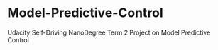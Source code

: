 # Model-Predictive-Control
Udacity Self-Driving NanoDegree Term 2 Project on Model Predictive Control
